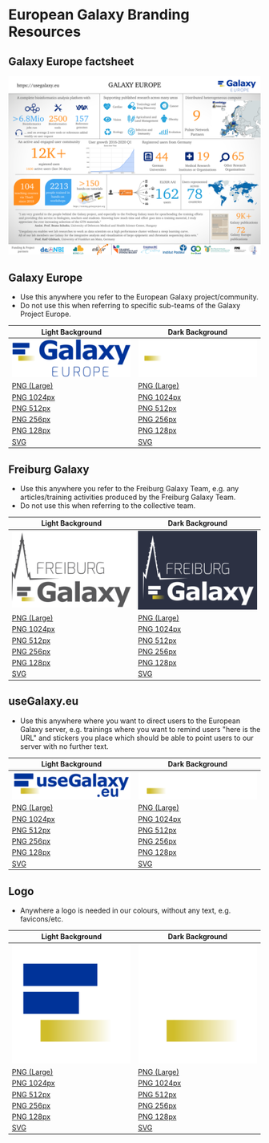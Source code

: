 # European Galaxy Branding Resources

## Galaxy Europe factsheet

![factsheet](factsheet/factsheet.png)
 

## Galaxy Europe

- Use this anywhere you refer to the European Galaxy project/community.
- Do not use this when referring to specific sub-teams of the Galaxy Project Europe.

Light Background                           | Dark Background
----------------------------------------   | ----
![](./galaxy-eu/galaxy-eu.256.png)         | ![](./galaxy-eu.inv/galaxy-eu.inv.256.png)
[PNG (Large)](galaxy-eu/galaxy-eu.png)     | [PNG (Large)](galaxy-eu.inv/galaxy-eu.inv.png)
[PNG 1024px](galaxy-eu/galaxy-eu.1024.png) | [PNG 1024px](galaxy-eu.inv/galaxy-eu.inv.1024.png)
[PNG 512px](galaxy-eu/galaxy-eu.512.png)   | [PNG 512px](galaxy-eu.inv/galaxy-eu.inv.512.png)
[PNG 256px](galaxy-eu/galaxy-eu.256.png)   | [PNG 256px](galaxy-eu.inv/galaxy-eu.inv.256.png)
[PNG 128px](galaxy-eu/galaxy-eu.128.png)   | [PNG 128px](galaxy-eu.inv/galaxy-eu.inv.128.png)
[SVG](./galaxy-eu.svg)                     | [SVG](galaxy-eu.inv.svg)

## Freiburg Galaxy

- Use this anywhere you refer to the Freiburg Galaxy Team, e.g. any articles/training activities produced by the Freiburg Galaxy Team.
- Do not use this when referring to the collective team.

Light Background                                       | Dark Background
----------------------------------------               | ----
![](./freiburg-galaxy/freiburg-galaxy.256.png)         | ![](./freiburg-galaxy.inv/freiburg-galaxy.inv.256.png)
[PNG (Large)](freiburg-galaxy/freiburg-galaxy.png)     | [PNG (Large)](freiburg-galaxy.inv/freiburg-galaxy.inv.png)
[PNG 1024px](freiburg-galaxy/freiburg-galaxy.1024.png) | [PNG 1024px](freiburg-galaxy.inv/freiburg-galaxy.inv.1024.png)
[PNG 512px](freiburg-galaxy/freiburg-galaxy.512.png)   | [PNG 512px](freiburg-galaxy.inv/freiburg-galaxy.inv.512.png)
[PNG 256px](freiburg-galaxy/freiburg-galaxy.256.png)   | [PNG 256px](freiburg-galaxy.inv/freiburg-galaxy.inv.256.png)
[PNG 128px](freiburg-galaxy/freiburg-galaxy.128.png)   | [PNG 128px](freiburg-galaxy.inv/freiburg-galaxy.inv.128.png)
[SVG](./freiburg-galaxy.svg)                           | [SVG](freiburg-galaxy.inv.svg)

## useGalaxy.eu

- Use this anywhere where you want to direct users to the European Galaxy server, e.g. trainings where you want to remind users "here is the URL" and stickers you
  place which should be able to point users to our server with no further text.

Light Background                                 | Dark Background
----------------------------------------         | ----
![](./useGalaxy.eu/useGalaxy.eu.256.png)         | ![](./useGalaxy.eu.inv/useGalaxy.eu.inv.256.png)
[PNG (Large)](useGalaxy.eu/useGalaxy.eu.png)     | [PNG (Large)](useGalaxy.eu.inv/useGalaxy.eu.inv.png)
[PNG 1024px](useGalaxy.eu/useGalaxy.eu.1024.png) | [PNG 1024px](useGalaxy.eu.inv/useGalaxy.eu.inv.1024.png)
[PNG 512px](useGalaxy.eu/useGalaxy.eu.512.png)   | [PNG 512px](useGalaxy.eu.inv/useGalaxy.eu.inv.512.png)
[PNG 256px](useGalaxy.eu/useGalaxy.eu.256.png)   | [PNG 256px](useGalaxy.eu.inv/useGalaxy.eu.inv.256.png)
[PNG 128px](useGalaxy.eu/useGalaxy.eu.128.png)   | [PNG 128px](useGalaxy.eu.inv/useGalaxy.eu.inv.128.png)
[SVG](./useGalaxy.eu.svg)                        | [SVG](useGalaxy.eu.inv.svg)

## Logo

- Anywhere a logo is needed in our colours, without any text, e.g. favicons/etc.

Light Background                                     | Dark Background
----------------------------------------             | ----
![](./galaxy-eu-logo/galaxy-eu-logo.256.png)         | ![](./galaxy-eu-logo.inv/galaxy-eu-logo.inv.256.png)
[PNG (Large)](galaxy-eu-logo/galaxy-eu-logo.png)     | [PNG (Large)](galaxy-eu-logo.inv/galaxy-eu-logo.inv.png)
[PNG 1024px](galaxy-eu-logo/galaxy-eu-logo.1024.png) | [PNG 1024px](galaxy-eu-logo.inv/galaxy-eu-logo.inv.1024.png)
[PNG 512px](galaxy-eu-logo/galaxy-eu-logo.512.png)   | [PNG 512px](galaxy-eu-logo.inv/galaxy-eu-logo.inv.512.png)
[PNG 256px](galaxy-eu-logo/galaxy-eu-logo.256.png)   | [PNG 256px](galaxy-eu-logo.inv/galaxy-eu-logo.inv.256.png)
[PNG 128px](galaxy-eu-logo/galaxy-eu-logo.128.png)   | [PNG 128px](galaxy-eu-logo.inv/galaxy-eu-logo.inv.128.png)
[SVG](./galaxy-eu-logo.svg)                          | [SVG](galaxy-eu-logo.inv.svg)
